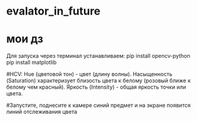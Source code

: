 # evalator_in_future
# мои дз

Для запуска через терминал устанавливаем:
pip install opencv-python
pip install matplotlib

#HCV:
Hue (цветовой тон) - цвет (длину волны).
Насыщенность (Saturation) характеризует близость цвета к белому (розовый ближе к белому чем красный).
Яркость (Intensity) - общая яркость точки или цвета.

#Запустите, поднесите к камере синий предмет и на экране появится линий отслеживания цвета
